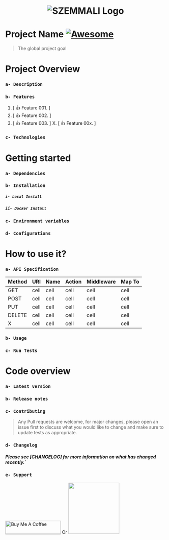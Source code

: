 <h1 align="center">
  <img src="logo" alt="SZEMMALI Logo" />
</h1>

# Project Name [![Awesome](https://cdn.rawgit.com/sindresorhus/awesome/d7305f38d29fed78fa85652e3a63e154dd8e8829/media/badge.svg)](#)
> The global project goal

# Project Overview

### `a- Description`

### `b- Features`
1. [ 👍 Feature 001. ]
2. [ 👍 Feature 002. ]
3. [ 👍 Feature 003. ]
X. [ 👍 Feature 00x. ]

### `c- Technologies`

# Getting started

### `a- Dependencies`

### `b- Installation`

##### `i- Local Install`

##### `ii- Docker Install`

### `c- Environment variables`

### `d- Configurations`


# How to use it?

### `a- API Specification`
| Method | URI    | Name   | Action | Middleware | Map To |  
| ------ | ------ | ------ | ------ | ------     | ------ | 
| GET   | cell   | cell   | cell   | cell       | cell   |
| POST   | cell   | cell   | cell   | cell       | cell   |
| PUT   | cell   | cell   | cell   | cell       | cell   |
| DELETE   | cell   | cell   | cell   | cell       | cell   |
| X   | cell   | cell   | cell   | cell       | cell   |

### `b- Usage`

### `c- Run Tests`


# Code overview
### `a- Latest version`

### `b- Release notes`

### `c- Contributing`
> Any Pull requests are welcome, for major changes, please open an issue first to discuss what you would like to change and make sure to update tests as appropriate.

### `d- Changelog`
##### Please see [[CHANGELOG](./Changelog.md)] for more information on what has changed recently.`

<a name="Support"></a>
### `e- Support`
<a href="#" target="_blank"><img src="https://www.buymeacoffee.com/assets/img/custom_images/purple_img.png" alt="Buy Me A Coffee" style="height: 41px !important;width: 174px !important;box-shadow: 0px 3px 2px 0px rgba(190, 190, 190, 0.5) !important;-webkit-box-shadow: 0px 3px 2px 0px rgba(190, 190, 190, 0.5) !important;" ></a>  Or 
<a href="#">
	<img src="https://c5.patreon.com/external/logo/become_a_patron_button@2x.png" width="160">
</a>

